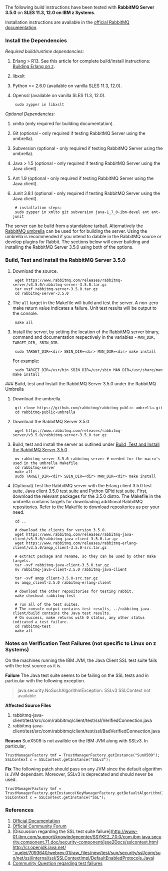 The following build instructions have been tested with **RabbitMQ Server 3.5.0** on **SLES 11.3, 12.0 on IBM z Systems**.

Installation instructions are available in the [official RabbitMQ documentation](https://www.rabbitmq.com/build-server.html).

### Install the Dependencies

_Required build/runtime dependencies:_

1. Erlang > R13. See this article for complete build/install instructions: [Building Erlang on z](https://github.com/linux-on-ibm-z/docs/wiki/Building-Erlang-on-SLES12).

2. libxslt

3. Python >= 2.6.0 (available on vanilla SLES 11.3, 12.0).

4. Openssl (available on vanilla SLES 11.3, 12.0).

        sudo zypper in libxslt

_Optional Dependencies:_

1. xmlto (only required for building documentation).

2. Git (optional - only required if testing RabbitMQ Server using the umbrella).

3. Subversion (optional - only required if testing RabbitMQ Server using the umbrella).

4. Java > 1.5 (optional - only required if testing RabbitMQ Server using the Java client).

5. Ant 1.9 (optional - only required if testing RabbitMQ Server using the Java client).

6. Junit 3.8.1 (optional - only required if testing RabbitMQ Server using the Java client).

        # installation steps:
        sudo zypper in xmlto git subversion java-1_7_0-ibm-devel ant ant-junit


The server can be build from a standalone tarball. Alternatively the [RabbitMQ umbrella](https://www.rabbitmq.com/plugin-development.html) can be used for for building the server. Using the umbrella is recommended if you intend to dabble in the RabbitMQ source or develop plugins for Rabbit. The sections below will cover building and installing the RabbitMQ Server 3.5.0 using both of the options.

### Build, Test and Install the RabbitMQ Server 3.5.0

1. Download the source.

        wget https://www.rabbitmq.com/releases/rabbitmq-server/v3.5.0/rabbitmq-server-3.5.0.tar.gz
        tar xvzf rabbitmq-server-3.5.0.tar.gz
        cd rabbitmq-server-3.5.0

2. The `all` target in the Makefile will build and test the server. A non-zero make return value indicates a failure. Unit test results will be output to the console.

        make all

3. Install the server, by setting the location of the RabbitMQ server binary, command and documentation respectively in the variables - `MAN_DIR, TARGET_DIR, SBIN_DIR`.

        sudo TARGET_DIR=<dir> SBIN_DIR=<dir> MAN_DIR=<dir> make install

    For example:

        sudo TARGET_DIR=/usr/bin SBIN_DIR=/usr/sbin MAN_DIR=/usr/share/man make install

<a name="build" />
### Build, test and Install the RabbitMQ Server 3.5.0 under the RabbitMQ Umbrella

1. Download the umbrella.

        git clone https://github.com/rabbitmq/rabbitmq-public-umbrella.git
        cd rabbitmq-public-umbrella

2. Download the RabbitMQ Server 3.5.0

        wget https://www.rabbitmq.com/releases/rabbitmq-server/v3.5.0/rabbitmq-server-3.5.0.tar.gz

3. Build, test and install the server as outlined under [Build, Test and Install the RabbitMQ Server 3.5.0](#build) .

        mv rabbitmq-server-3.5.0 rabbitmq-server # needed for the macro's used in the umbrella Makefile
        cd rabbitmq-server
        make all
        sudo TARGET_DIR=<dir> SBIN_DIR=<dir> MAN_DIR=<dir> make install

4. (Optional) Test the RabbitMQ server with the Erlang client 3.5.0 test suite, Java client 3.5.0 test suite and Python QPid test suite.
First, download the relevant packages for the 3.5.0 distro. The Makefile in the umbrella contains targets for downloading additional RabbitMQ repositories. Refer to the Makefile to download repositories as per your need.

        cd ..

        # download the clients for version 3.5.0.
        wget https://www.rabbitmq.com/releases/rabbitmq-java-client/v3.5.0/rabbitmq-java-client-3.5.0.tar.gz
        wget https://www.rabbitmq.com/releases/rabbitmq-erlang-client/v3.5.0/amqp_client-3.5.0-src.tar.gz

        # extract package and rename, so they can be used by other make targets.
        tar -xvf rabbitmq-java-client-3.5.0.tar.gz
        mv rabbitmq-java-client-3.5.0 rabbitmq-java-client

        tar -xvf amqp_client-3.5.0-src.tar.gz
        mv amqp_client-3.5.0 rabbitmq-erlang-client

        # download the other repositories for testing rabbit.
        make checkout rabbitmq-test

        # run all of the test suites.
        # The console output contains test results, ../rabbitmq-java-client/build contains the Java test results.
        # On success, make returns with 0 status, any other status indicated a test failure.
        cd rabbitmq-test
        make all

### Notes on Verification Test Failures (not specific to Linux on z Systems)

On the machines running the IBM JVM, the Java Client SSL test suite fails with the test source as it is.

**Failure**
The Java test suite seems to be failing on the SSL tests and in particular with the following exception.
>java.security.NoSuchAlgorithmException: SSLv3 SSLContext not available

**Affected Source Files**

1. rabbitmq-java-client/test/src/com/rabbitmq/client/test/ssl/VerifiedConnection.java
2. rabbitmq-java-client/test/src/com/rabbitmq/client/test/ssl/BadVerifiedConnection.java

**Reason**
SunX509 is not availble on the IBM JVM along with SSLv3. In particular,

    TrustManagerFactory tmf = TrustManagerFactory.getInstance("SunX509");
    SSLContext c = SSLContext.getInstance("SSLv3");

**Fix**
The following patch should pass on any JVM since the default algorithm is JVM dependant. Moreover, SSLv3 is deprecated and should never be used.

    TrustManagerFactory tmf = TrustManagerFactory.getInstance(KeyManagerFactory.getDefaultAlgorithm());
    SSLContext c = SSLContext.getInstance("SSL");


### References

1. [Official Documentation](https://www.rabbitmq.com/build-server.html)
2. [Official Community Forum](https://groups.google.com/forum/#!topic/rabbitmq-users/)
3. [Discussion regarding the SSL test suite failure](http://www-01.ibm.com/support/knowledgecenter/SSYKE2_7.0.0/com.ibm.java.security.component.71.doc/security-component/jsse2Docs/sslcontext.html
http://cr.openjdk.java.net/˜xuelei/7093640/webrev.01/raw_files/new/test/sun/security/ssl/com/sun/net/ssl/internal/ssl/SSLContextImpl/DefaultEnabledProtocols.Java)
4. [Community Question regarding test failures](https://groups.google.com/forum/#!topic/rabbitmq-users/R7jTAm8z7dQ)
